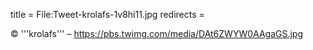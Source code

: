 title = File:Tweet-krolafs-1v8hi11.jpg
redirects =
>>>>

© '''krolafs''' – https://pbs.twimg.com/media/DAt6ZWYW0AAgaGS.jpg